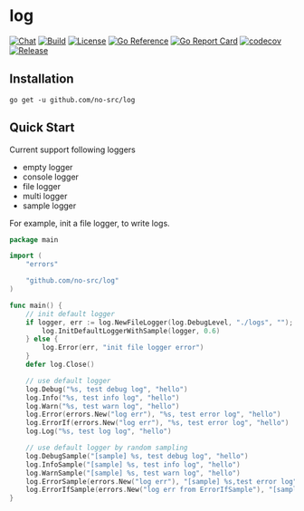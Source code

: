 # log

[![Chat](https://img.shields.io/discord/936876326722363472)](https://discord.gg/n47twC6Kcb)
[![Build](https://img.shields.io/github/workflow/status/no-src/log/Go)](https://github.com/no-src/log/actions)
[![License](https://img.shields.io/github/license/no-src/log)](https://github.com/no-src/log/blob/main/LICENSE)
[![Go Reference](https://pkg.go.dev/badge/github.com/no-src/log.svg)](https://pkg.go.dev/github.com/no-src/log)
[![Go Report Card](https://goreportcard.com/badge/github.com/no-src/log)](https://goreportcard.com/report/github.com/no-src/log)
[![codecov](https://codecov.io/gh/no-src/log/branch/main/graph/badge.svg?token=8Q20UR86EW)](https://codecov.io/gh/no-src/log)
[![Release](https://img.shields.io/github/v/release/no-src/log)](https://github.com/no-src/log/releases)

## Installation

`go get -u github.com/no-src/log`

## Quick Start

Current support following loggers

- empty logger
- console logger
- file logger
- multi logger
- sample logger

For example, init a file logger, to write logs.

```go
package main

import (
	"errors"

	"github.com/no-src/log"
)

func main() {
	// init default logger
	if logger, err := log.NewFileLogger(log.DebugLevel, "./logs", ""); err == nil {
		log.InitDefaultLoggerWithSample(logger, 0.6)
	} else {
		log.Error(err, "init file logger error")
	}
	defer log.Close()

	// use default logger
	log.Debug("%s, test debug log", "hello")
	log.Info("%s, test info log", "hello")
	log.Warn("%s, test warn log", "hello")
	log.Error(errors.New("log err"), "%s, test error log", "hello")
	log.ErrorIf(errors.New("log err"), "%s, test error log", "hello")
	log.Log("%s, test log log", "hello")

	// use default logger by random sampling
	log.DebugSample("[sample] %s, test debug log", "hello")
	log.InfoSample("[sample] %s, test info log", "hello")
	log.WarnSample("[sample] %s, test warn log", "hello")
	log.ErrorSample(errors.New("log err"), "[sample] %s,test error log", "hello")
	log.ErrorIfSample(errors.New("log err from ErrorIfSample"), "[sample] %s, test error log", "hello")
}
```